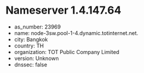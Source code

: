 # Nameserver 1.4.147.64

* as_number: 23969
* name: node-3sw.pool-1-4.dynamic.totinternet.net.
* city: Bangkok
* country: TH
* organization: TOT Public Company Limited
* version: Unknown
* dnssec: false
